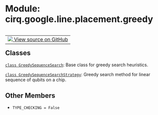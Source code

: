 <div itemscope itemtype="http://developers.google.com/ReferenceObject">
<meta itemprop="name" content="cirq.google.line.placement.greedy" />
<meta itemprop="path" content="Stable" />
<meta itemprop="property" content="TYPE_CHECKING"/>
</div>

# Module: cirq.google.line.placement.greedy

<!-- Insert buttons and diff -->

<table class="tfo-notebook-buttons tfo-api" align="left">

<td>
  <a target="_blank" href="https://github.com/quantumlib/cirq/tree/master/cirq/google/line/placement/greedy.py">
    <img src="https://www.tensorflow.org/images/GitHub-Mark-32px.png" />
    View source on GitHub
  </a>
</td>
</table>







## Classes

[`class GreedySequenceSearch`](../../../../cirq/google/line/placement/greedy/GreedySequenceSearch.md): Base class for greedy search heuristics.

[`class GreedySequenceSearchStrategy`](../../../../cirq/google/GreedySequenceSearchStrategy.md): Greedy search method for linear sequence of qubits on a chip.

## Other Members

* `TYPE_CHECKING = False` <a id="TYPE_CHECKING"></a>
